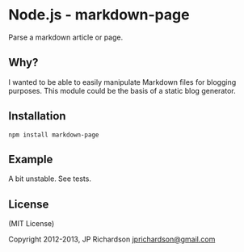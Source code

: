 Node.js - markdown-page
================

Parse a markdown article or page.


Why?
----

I wanted to be able to easily manipulate Markdown files for blogging purposes. This module could be the basis of a static blog generator.




Installation
------------

    npm install markdown-page



Example
------

A bit unstable. See tests. 



License
-------

(MIT License)

Copyright 2012-2013, JP Richardson  <jprichardson@gmail.com>


